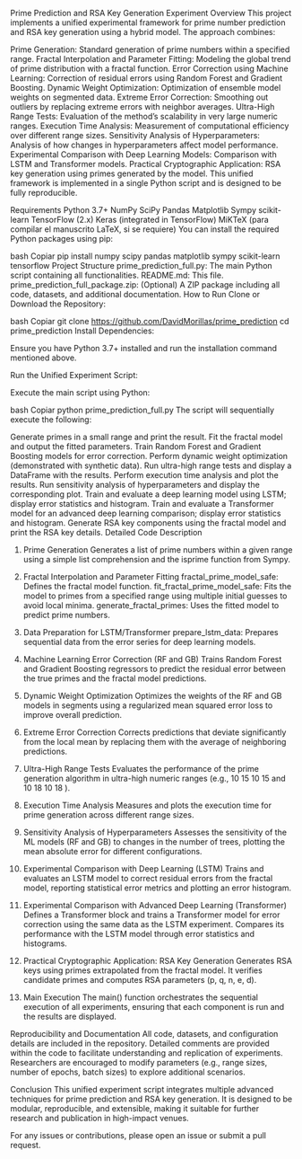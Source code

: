 Prime Prediction and RSA Key Generation Experiment
Overview
This project implements a unified experimental framework for prime number prediction and RSA key generation using a hybrid model. The approach combines:

Prime Generation: Standard generation of prime numbers within a specified range.
Fractal Interpolation and Parameter Fitting: Modeling the global trend of prime distribution with a fractal function.
Error Correction using Machine Learning: Correction of residual errors using Random Forest and Gradient Boosting.
Dynamic Weight Optimization: Optimization of ensemble model weights on segmented data.
Extreme Error Correction: Smoothing out outliers by replacing extreme errors with neighbor averages.
Ultra-High Range Tests: Evaluation of the method’s scalability in very large numeric ranges.
Execution Time Analysis: Measurement of computational efficiency over different range sizes.
Sensitivity Analysis of Hyperparameters: Analysis of how changes in hyperparameters affect model performance.
Experimental Comparison with Deep Learning Models: Comparison with LSTM and Transformer models.
Practical Cryptographic Application: RSA key generation using primes generated by the model.
This unified framework is implemented in a single Python script and is designed to be fully reproducible.

Requirements
Python 3.7+
NumPy
SciPy
Pandas
Matplotlib
Sympy
scikit-learn
TensorFlow (2.x)
Keras (integrated in TensorFlow)
MiKTeX (para compilar el manuscrito LaTeX, si se requiere)
You can install the required Python packages using pip:

bash
Copiar
pip install numpy scipy pandas matplotlib sympy scikit-learn tensorflow
Project Structure
prime_prediction_full.py: The main Python script containing all functionalities.
README.md: This file.
prime_prediction_full_package.zip: (Optional) A ZIP package including all code, datasets, and additional documentation.
How to Run
Clone or Download the Repository:

bash
Copiar
git clone https://github.com/DavidMorillas/prime_prediction
cd prime_prediction
Install Dependencies:

Ensure you have Python 3.7+ installed and run the installation command mentioned above.

Run the Unified Experiment Script:

Execute the main script using Python:

bash
Copiar
python prime_prediction_full.py
The script will sequentially execute the following:

Generate primes in a small range and print the result.
Fit the fractal model and output the fitted parameters.
Train Random Forest and Gradient Boosting models for error correction.
Perform dynamic weight optimization (demonstrated with synthetic data).
Run ultra-high range tests and display a DataFrame with the results.
Perform execution time analysis and plot the results.
Run sensitivity analysis of hyperparameters and display the corresponding plot.
Train and evaluate a deep learning model using LSTM; display error statistics and histogram.
Train and evaluate a Transformer model for an advanced deep learning comparison; display error statistics and histogram.
Generate RSA key components using the fractal model and print the RSA key details.
Detailed Code Description
1. Prime Generation
Generates a list of prime numbers within a given range using a simple list comprehension and the isprime function from Sympy.

2. Fractal Interpolation and Parameter Fitting
fractal_prime_model_safe: Defines the fractal model function.
fit_fractal_prime_model_safe: Fits the model to primes from a specified range using multiple initial guesses to avoid local minima.
generate_fractal_primes: Uses the fitted model to predict prime numbers.
3. Data Preparation for LSTM/Transformer
prepare_lstm_data: Prepares sequential data from the error series for deep learning models.
4. Machine Learning Error Correction (RF and GB)
Trains Random Forest and Gradient Boosting regressors to predict the residual error between the true primes and the fractal model predictions.

5. Dynamic Weight Optimization
Optimizes the weights of the RF and GB models in segments using a regularized mean squared error loss to improve overall prediction.

6. Extreme Error Correction
Corrects predictions that deviate significantly from the local mean by replacing them with the average of neighboring predictions.

7. Ultra-High Range Tests
Evaluates the performance of the prime generation algorithm in ultra-high numeric ranges (e.g., 
10
15
10 
15
  and 
10
18
10 
18
 ).

8. Execution Time Analysis
Measures and plots the execution time for prime generation across different range sizes.

9. Sensitivity Analysis of Hyperparameters
Assesses the sensitivity of the ML models (RF and GB) to changes in the number of trees, plotting the mean absolute error for different configurations.

10. Experimental Comparison with Deep Learning (LSTM)
Trains and evaluates an LSTM model to correct residual errors from the fractal model, reporting statistical error metrics and plotting an error histogram.

11. Experimental Comparison with Advanced Deep Learning (Transformer)
Defines a Transformer block and trains a Transformer model for error correction using the same data as the LSTM experiment. Compares its performance with the LSTM model through error statistics and histograms.

12. Practical Cryptographic Application: RSA Key Generation
Generates RSA keys using primes extrapolated from the fractal model. It verifies candidate primes and computes RSA parameters (p, q, n, e, d).

13. Main Execution
The main() function orchestrates the sequential execution of all experiments, ensuring that each component is run and the results are displayed.

Reproducibility and Documentation
All code, datasets, and configuration details are included in the repository. Detailed comments are provided within the code to facilitate understanding and replication of experiments. Researchers are encouraged to modify parameters (e.g., range sizes, number of epochs, batch sizes) to explore additional scenarios.

Conclusion
This unified experiment script integrates multiple advanced techniques for prime prediction and RSA key generation. It is designed to be modular, reproducible, and extensible, making it suitable for further research and publication in high-impact venues.

For any issues or contributions, please open an issue or submit a pull request.

